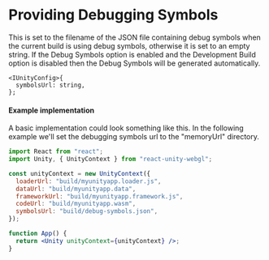 # Providing Debugging Symbols

This is set to the filename of the JSON file containing debug symbols when the current build is using debug symbols, otherwise it is set to an empty string. If the Debug Symbols option is enabled and the Development Build option is disabled then the Debug Symbols will be generated automatically.

```tsx showLineNumbers
<IUnityConfig>{
  symbolsUrl: string,
};
```

#### Example implementation

A basic implementation could look something like this. In the following example we'll set the debugging symbols url to the "memoryUrl" directory.

```jsx showLineNumbers
import React from "react";
import Unity, { UnityContext } from "react-unity-webgl";

const unityContext = new UnityContext({
  loaderUrl: "build/myunityapp.loader.js",
  dataUrl: "build/myunityapp.data",
  frameworkUrl: "build/myunityapp.framework.js",
  codeUrl: "build/myunityapp.wasm",
  symbolsUrl: "build/debug-symbols.json",
});

function App() {
  return <Unity unityContext={unityContext} />;
}
```
